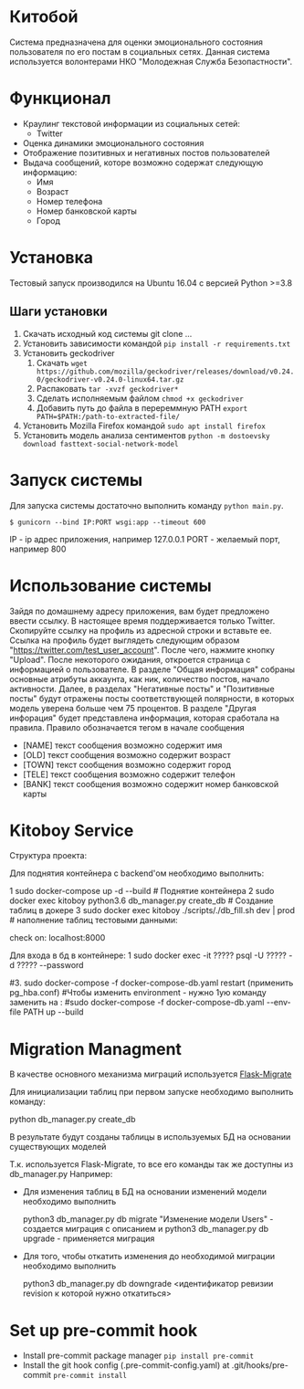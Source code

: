 # Китобой

Система предназначена для оценки эмоционального состояния пользователя по его постам в социальных сетях. Данная система используется волонтерами НКО "Молодежная Служба Безопастности".

# Функционал

* Краулинг текстовой информации из социальных сетей:
    * Twitter
* Оценка динамики эмоционального состояния
* Отображение позитивных и негативных постов пользователей
* Выдача сообщений, которе возможно содержат следующую информацию:
    * Имя
    * Возраст
    * Номер телефона
    * Номер банковской карты
    * Город
    
# Установка

Тестовый запуск производился на Ubuntu 16.04 с версией Python >=3.8

## Шаги установки

1. Скачать исходный код системы git clone ...
1. Установить зависимости командой `pip install -r requirements.txt`
2. Установить geckodriver
    1. Скачать `wget https://github.com/mozilla/geckodriver/releases/download/v0.24.0/geckodriver-v0.24.0-linux64.tar.gz`
    2. Распаковать `tar -xvzf geckodriver*`
    3. Сделать исполняемым файлом `chmod +x geckodriver`
    4. Добавить путь до файла в перереммную PATH `export PATH=$PATH:/path-to-extracted-file/`
3. Установить Mozilla Firefox командой `sudo apt install firefox`
4. Установить модель анализа сентиментов `python -m dostoevsky download fasttext-social-network-model`

# Запуск системы

Для запуска системы достаточно выполнить команду `python main.py`. 
```
$ gunicorn --bind IP:PORT wsgi:app --timeout 600
```
IP - ip адрес приложения, например 127.0.0.1
PORT - желаемый порт, например 800

# Использование системы

Зайдя по домашнему адресу приложения, вам будет предложено ввести ссылку. В настоящее время поддерживается только Twitter. Скопируйте ссылку на профиль из адресной строки и вставьте ее. Ссылка на профиль будет выглядеть следующим образом "https://twitter.com/test_user_account". После чего, нажмите кнопку "Upload". После некоторого ожидания, откроется страница с информацией о пользователе. В разделе "Общая информация" собраны основные атрибуты аккаунта, как ник, количество постов, начало активности. Далее, в разделах "Негативные посты" и "Позитивные посты" будут отражены посты соответствующей полярности, в которых модель уверена больше чем 75 процентов. В разделе "Другая инфорация" будет представлена информация, которая сработала на правила. Правило обозначается тегом в начале сообщения

* \[NAME\] текст сообщения возможно содержит имя
* \[OLD\] текст сообщения возможно содержит возраст
* \[TOWN\] текст сообщения возможно содержит город
* \[TELE\] текст сообщения возможно содержит телефон
* \[BANK\] текст сообщения возможно содержит номер банковской карты


# Kitoboy Service

Структура проекта: 

Для поднятия контейнера с backend'ом необходимо выполнить:

1 sudo docker-compose up -d --build    # Поднятие контейнера
2 sudo docker exec kitoboy python3.6 db_manager.py create_db   # Создание таблиц в докере
3 sudo docker exec kitoboy ./scripts/./db_fill.sh dev | prod     # наполнение таблиц тестовыми данными:

check on:
localhost:8000


Для входа в бд в контейнере:
1 sudo docker exec -it ????? psql -U ?????  -d  ?????  --password


#3. sudo docker-compose -f docker-compose-db.yaml restart (применить pg_hba.conf)
#Чтобы изменить environment - нужно 1ую команду заменить на :
#sudo docker-compose -f docker-compose-db.yaml --env-file PATH up --build




# Migration Managment

В качестве основного механизма миграций используется [Flask-Migrate](https://flask-migrate.readthedocs.io/en/latest/#)

Для инициализации таблиц при первом запуске необходимо выполнить команду:

  python db_manager.py create_db

В результате будут созданы таблицы в используемых БД на основании существующих моделей

Т.к. используется Flask-Migrate, то все его команды так же доступны из db_manager.py
Например:

  - Для изменения таблиц в БД на основании изменений модели необходимо выполнить

     python3 db_manager.py db migrate  "Изменение модели Users" - создается миграция с описанием
      и
     python3 db_manager.py db upgrade  - применяется миграция

  - Для того, чтобы откатить изменения до необходимой миграции необходимо выполнить

     python3 db_manager.py db downgrade <идентификатор ревизии revision к которой нужно откатиться>


# Set up pre-commit hook
- Install pre-commit package manager `pip install pre-commit`
- Install the git hook config (.pre-commit-config.yaml) at .git/hooks/pre-commit `pre-commit install`



